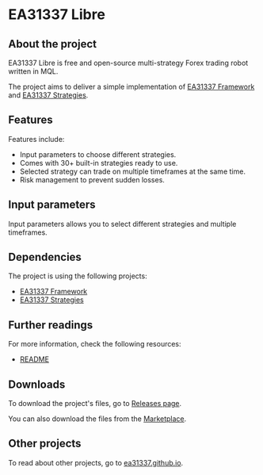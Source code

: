 # EA31337 Libre

## About the project

EA31337 Libre is free and open-source
multi-strategy Forex trading robot written in MQL.

The project aims to deliver a simple implementation of
[EA31337 Framework][ghp-ea-framework] and [EA31337 Strategies][ghp-ea-strats].

## Features

Features include:

- Input parameters to choose different strategies.
- Comes with 30+ built-in strategies ready to use.
- Selected strategy can trade on multiple timeframes at the same time.
- Risk management to prevent sudden losses.

## Input parameters

Input parameters allows you to select different strategies and multiple timeframes.

## Dependencies

The project is using the following projects:

- [EA31337 Framework][ghp-ea-framework]
- [EA31337 Strategies][ghp-ea-strats]

## Further readings

For more information, check the following resources:

- [README][repo-readme]

## Downloads

To download the project's files,
go to [Releases page][repo-releases].

You can also download the files from the [Marketplace][ea-marketplace].

## Other projects

To read about other projects, go to [ea31337.github.io][lnk-gh-io].

<!-- Named links -->

[ea-marketplace]: https://marketplace.ea31337.com/

[ghp-ea-framework]: https://ea31337.github.io/EA31337-classes
[ghp-ea-strats]: https://ea31337.github.io/EA31337-strategies

[lnk-gh-io]: https://ea31337.github.io

[repo-readme]: https://github.com/EA31337/EA31337-Libre#readme
[repo-releases]: https://github.com/EA31337/EA31337-Libre/releases
